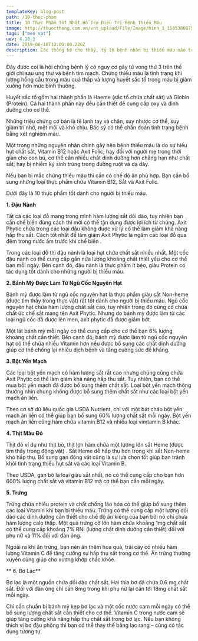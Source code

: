 ```yaml
---
templateKey: blog-post
path: /10-thuc-pham
title: 10 Thực Phẩm Tốt Nhất Hỗ Trợ Điều Trị Bệnh Thiếu Máu
image: http://thuocthang.com.vn/vnt_upload/File/Image/hinh_1_1505380875935.jpg
tags: ["meo vat"]
uev: 4.18.3
date: 2019-06-18T12:00:00.226Z
description: Các thống kê cho thấy, tỷ lệ bệnh nhân bị thiếu máu não trên thế giới cũng như Việt Nam chiếm từ 80 – 85% dân số. 
---
```

Đây được coi là hội chứng bệnh lý có nguy cơ gây tử vong thứ 3 trên thế giới chỉ sau ung thư và bệnh tim mạch. Chứng thiếu máu là tình trạng khi lượng hồng cầu trong máu quá thấp và lượng huyết sắc tố trong máu bị giảm xuống hơn mức bình thường.

Huyết sắc tố gồm hai thành phần là Haeme (sắc tố chứa chất sắt) và Globin (Protein). Cả hai thành phần này đều cần thiết để cung cấp oxy và dinh dưỡng cho cơ thể.

Những triệu chứng cơ bản là tê lạnh tay và chân, suy nhược cơ thể, suy giảm trí nhớ, mệt mỏi và khó chịu. Bác sỹ có thể chẩn đoán tình trạng bệnh bằng xét nghiệm máu.

Một trong những nguyên nhân chính gây nên bệnh thiếu máu là do sự hiếu hụt chất sắt, Vitamin B12 hoặc Axit Folic;  hay đối với người mẹ trong thời gian cho con bú, cơ thể cần nhiều chất dinh dưỡng hơn chẳng hạn như chất sắt; hay bị nhiễm ký sinh trùng trong đường ruột và dạ dày.

Nếu bạn bị mắc chứng thiếu máu thì cần có chế độ ăn phù hợp. Bạn cần bổ sung những loại thực phẩm chứa Vitamin B12, Sắt và Axit Folic.

Dưới đây là 10 thực phẩm tốt dành cho người bị thiếu máu.

**1. Đậu Nành**

Tất cả các loại đỗ mang trong mình hàm lượng sắt dồi dào, tuy nhiên bạn cần chế biến đúng cách thì mới có thế tận dụng được lợi ích từ chúng. Axit Phytic chứa trong các loại đậu không được xử lý có thế  làm giảm khả năng hấp thu sắt. Cách tốt nhất để làm giảm Axit Phytic là ngâm các loại đỗ qua đêm trong nước ấm trước khi chế biến .

Trong các loại đỗ thì đậu nành là loại hạt chứa chất sắt nhiều nhất. Một cốc đậu nành có thể cung cấp gần nửa lượng khoáng chất thiết yếu cho cơ thể bạn mỗi ngày. Bên cạnh đó, đậu nành là thực phẩm ít béo, giàu Protein có tác dụng tốt dành cho những người bị thiếu máu.

 **2. Bánh Mỳ Được Làm Từ Ngũ Cốc Nguyên Hạt**

Bánh mỳ được làm từ ngũ cốc nguyên hạt là thực phẩm giàu sắt Non-heme (được tìm thấy trong thực vật) rất tốt dành cho người bị thiếu máu. Ngũ cốc nguyên hạt chứa hàm lượng chất sắt cao, tuy nhiên trong đó cũng có chứa chất ức chế sắt mang tên Axit Phytic. Nhưng do bánh mỳ được làm từ các loại ngũ cốc đã được lên men, axit phytic đã được giảm bớt.

Một lát bánh mỳ mỗi ngày có thể cung cấp cho cơ thể bạn 6% lượng khoáng chất cần thiết. Bên cạnh đó, bánh mỳ được làm từ ngũ cốc nguyên hạt có thể chứa nhiều Vitamin hơn nếu được bổ sung các chất dinh dưỡng giúp cơ thể chống lại nhiều dịch bệnh và tăng cường sức đề kháng.

 **3. Bột Yến Mạch**

Các loại bột yến mạch có hàm lượng sắt rất cao nhưng chúng cũng chứa Axit Phytic có thể làm giảm khả năng hấp thu sắt. Tuy nhiên, bạn có thể mua bột yến mạch đã được bổ sung thêm chất sắt. Loại bột yến mạch thông thường nhìn chung không được bổ sung thêm chất sắt như các loại bột yến mạch ăn liền.

Theo cơ sở dữ liệu quốc gia USDA Nutrient, chỉ với một bát cháo bột yến mạch ăn liền có thể giúp bạn bổ sung 60% lượng chất sắt mỗi ngày. Bột yến mạch ăn liền cũng hàm chứa vitamin B12 và nhiều loại vimtamin B khác.

 **4. Thịt Màu Đỏ**

Thịt đỏ ví dụ như thịt bò, thịt lợn hàm chứa một lượng lớn sắt Heme (được tìm thấy trong động vật) . Sắt Heme dễ hấp thụ hơn trong khi sắt Non-heme khó hấp thụ. Bổ sung gan động vật cũng là sự lựa chọn tốt giúp bạn tránh khỏi tình trạng thiếu hụt sắt và các loại Vitamin B.

Theo USDA, gan bò là loại giàu sắt nhất, nó có thể cung cấp cho bạn hơn 600% lượng chất sắt và vitamin B12 mà cơ thể bạn cần mỗi ngày.

 **5. Trứng**

Trứng chứa nhiều  protein và chất chống lão hóa có thể giúp bổ sung thêm các loại Vitamin khi bạn bị thiếu máu. Trứng có thể cung cấp một lượng dồi dào các dinh dưỡng cần thiết cho chế độ ăn kiêng của bạn bởi nó chỉ chứa hàm lượng calo thấp.
Một quả trứng cỡ lớn hàm chứa  khoảng 1mg chất sắt  có thể cung cấp khoảng 7% RNI (lượng chất dinh dưỡng cần thiết) đối với phụ nữ và 11% đối với đàn ông.

Ngoài ra khi ăn trứng, bạn nên ăn thêm hoa quả, trái cây có nhiều hàm lượng Vitamin C để tăng cường sự hấp thụ sắt trong cơ thể. Ăn trứng thường xuyên cũng giúp cho xương khớp chắc khỏe.

** 6. Bơ Lạc**

Bơ lạc là một nguồn chứa dồi dào chất sắt. Hai thìa bơ đã chứa 0.6 mg chất sắt. Đối với đàn ông chỉ cần 8mg trong khi phụ nữ lại cần tới 18mg chất sắt mỗi ngày.

Chỉ cần chuẩn bị bánh mỳ kẹp bơ lạc và một cốc nước cam mỗi ngày có thể bổ sung lượng chất sắt cần thiết cho cơ thể. Vitamin C trong nước cam sẽ giúp tăng cường khả năng hấp thụ chất sắt trong bơ lạc. Nếu bạn không thích vị bơ đậu phộng thì bạn có thể thay thế bằng lạc rang – cũng có tác dụng tương tự.